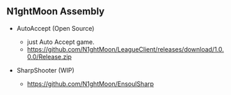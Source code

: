 ## N1ghtMoon Assembly

* AutoAccept (Open Source)
    * just Auto Accept game.
    * https://github.com/N1ghtMoon/LeagueClient/releases/download/1.0.0.0/Release.zip
    
* SharpShooter (WIP)
    * https://github.com/N1ghtMoon/EnsoulSharp
 
